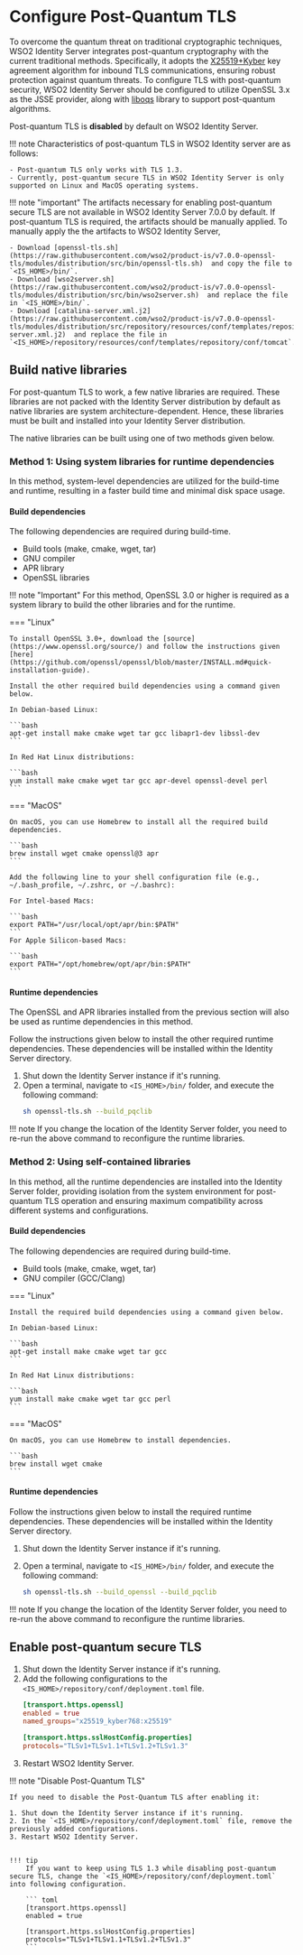 # Configure Post-Quantum TLS

To overcome the quantum threat on traditional cryptographic techniques, WSO2 Identity Server integrates post-quantum cryptography with the current traditional methods. Specifically, it adopts the [X25519+Kyber](https://datatracker.ietf.org/doc/draft-tls-westerbaan-xyber768d00/) key agreement algorithm for inbound TLS communications, ensuring robust protection against quantum threats. To configure TLS with post-quantum security, WSO2 Identity Server should be configured to utilize OpenSSL 3.x as the JSSE provider, along with [liboqs](https://openquantumsafe.org/liboqs/) library to support post-quantum algorithms.

Post-quantum TLS is **disabled** by default on WSO2 Identity Server.

!!! note
    Characteristics of post-quantum TLS  in WSO2 Identity server are as follows:

    - Post-quantum TLS only works with TLS 1.3.
    - Currently, post-quantum secure TLS in WSO2 Identity Server is only supported on Linux and MacOS operating systems.

!!! note "important"
    The artifacts necessary for enabling post-quantum secure TLS are not available in WSO2 Identity Server 7.0.0 by default. If post-quantum TLS is required, the artifacts should be manually applied.
    To manually apply the the artifacts to WSO2 Identity Server,

    - Download [openssl-tls.sh](https://raw.githubusercontent.com/wso2/product-is/v7.0.0-openssl-tls/modules/distribution/src/bin/openssl-tls.sh)  and copy the file to `<IS_HOME>/bin/`.
    - Download [wso2server.sh](https://raw.githubusercontent.com/wso2/product-is/v7.0.0-openssl-tls/modules/distribution/src/bin/wso2server.sh)  and replace the file in `<IS_HOME>/bin/`.
    - Download [catalina-server.xml.j2](https://raw.githubusercontent.com/wso2/product-is/v7.0.0-openssl-tls/modules/distribution/src/repository/resources/conf/templates/repository/conf/tomcat/catalina-server.xml.j2)  and replace the file in `<IS_HOME>/repository/resources/conf/templates/repository/conf/tomcat`.

## Build native libraries

For post-quantum TLS to work, a few native libraries are required. These libraries are not packed with the Identity Server distribution by default as native libraries are system architecture-dependent. Hence, these libraries must be built and installed into your Identity Server distribution.

The native libraries can be built using one of two methods given below.

### Method 1: Using system libraries for runtime dependencies

In this method, system-level dependencies are utilized for the build-time and runtime, resulting in a faster build time and minimal disk space usage.

#### Build dependencies

The following dependencies are required during build-time.

- Build tools (make, cmake, wget, tar)
- GNU compiler
- APR library
- OpenSSL libraries

!!! note "Important"
    For this method, OpenSSL 3.0 or higher is required as a system library to build the other libraries and for the runtime. 

=== "Linux"

    To install OpenSSL 3.0+, download the [source](https://www.openssl.org/source/) and follow the instructions given [here](https://github.com/openssl/openssl/blob/master/INSTALL.md#quick-installation-guide).

    Install the other required build dependencies using a command given below. 

    In Debian-based Linux:

    ```bash
    apt-get install make cmake wget tar gcc libapr1-dev libssl-dev
    ```

    In Red Hat Linux distributions:

    ```bash
    yum install make cmake wget tar gcc apr-devel openssl-devel perl
    ```

=== "MacOS"

    On macOS, you can use Homebrew to install all the required build dependencies.

    ```bash
    brew install wget cmake openssl@3 apr
    ```

    Add the following line to your shell configuration file (e.g., ~/.bash_profile, ~/.zshrc, or ~/.bashrc):

    For Intel-based Macs:

    ```bash
    export PATH="/usr/local/opt/apr/bin:$PATH"
    ```
    For Apple Silicon-based Macs:

    ```bash
    export PATH="/opt/homebrew/opt/apr/bin:$PATH"
    ```

#### Runtime dependencies

The OpenSSL and APR libraries installed from the previous section will also be used as runtime dependencies in this method.

Follow the instructions given below to install the other required runtime dependencies. These dependencies will be installed within the Identity Server directory.

1. Shut down the Identity Server instance if it's running.
2. Open a terminal, navigate to `<IS_HOME>/bin/` folder, and execute the following command:
    ```bash
    sh openssl-tls.sh --build_pqclib
    ```

!!! note
    If you change the location of the Identity Server folder, you need to re-run the above command to reconfigure the runtime libraries.

### Method 2: Using self-contained libraries

In this method, all the runtime dependencies are installed into the Identity Server folder, providing isolation from the system environment for post-quantum TLS operation and ensuring maximum compatibility across different systems and configurations.

#### Build dependencies

The following dependencies are required during build-time.

- Build tools (make, cmake, wget, tar)
- GNU compiler (GCC/Clang)

=== "Linux"

    Install the required build dependencies using a command given below.

    In Debian-based Linux:

    ```bash
    apt-get install make cmake wget tar gcc
    ```

    In Red Hat Linux distributions:

    ```bash
    yum install make cmake wget tar gcc perl
    ```

=== "MacOS"

    On macOS, you can use Homebrew to install dependencies.

    ```bash
    brew install wget cmake
    ```

#### Runtime dependencies

Follow the instructions given below to install the required runtime dependencies. These dependencies will be installed within the Identity Server directory.

1. Shut down the Identity Server instance if it's running.
2. Open a terminal, navigate to `<IS_HOME>/bin/` folder, and execute the following command:

    ```bash
    sh openssl-tls.sh --build_openssl --build_pqclib
    ```

!!! note
    If you change the location of the Identity Server folder, you need to re-run the above command to reconfigure the runtime libraries.

## Enable post-quantum secure TLS

1. Shut down the Identity Server instance if it's running.
2. Add the following configurations to the `<IS_HOME>/repository/conf/deployment.toml` file.
    ``` toml
    [transport.https.openssl]
    enabled = true
    named_groups="x25519_kyber768:x25519"

    [transport.https.sslHostConfig.properties]
    protocols="TLSv1+TLSv1.1+TLSv1.2+TLSv1.3"
    ```
3. Restart WSO2 Identity Server.


!!! note "Disable Post-Quantum TLS"

    If you need to disable the Post-Quantum TLS after enabling it:

    1. Shut down the Identity Server instance if it's running.
    2. In the `<IS_HOME>/repository/conf/deployment.toml` file, remove the previously added configurations.
    3. Restart WSO2 Identity Server.


    !!! tip
        If you want to keep using TLS 1.3 while disabling post-quantum secure TLS, change the `<IS_HOME>/repository/conf/deployment.toml` into following configuration.
        
        ``` toml
        [transport.https.openssl]
        enabled = true

        [transport.https.sslHostConfig.properties]
        protocols="TLSv1+TLSv1.1+TLSv1.2+TLSv1.3"
        ```
